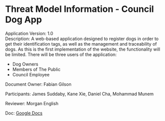 # Threat Model Information - Council Dog App
Application Version: 1.0  
Description: A web-based application designed to register dogs in order to get their identification tags, as well as the management and traceability of dogs. As this is the first implementation of the website, the functionality will be limited. There will be three users of the application:  

- Dog Owners  
- Members of The Public  
- Council Employee

Document Owner: Fabian Gilson

Participants: James Suddaby, Kane Xie, Daniel Cha, Mohammad Munem 

Reviewer: Morgan English 

Doc: [Google Docs](https://docs.google.com/document/d/1W-bBLjRRvqJhG1ZdiYmg6vr-C4ri-5ngK66otZvr2jM/edit?usp=sharing)  
